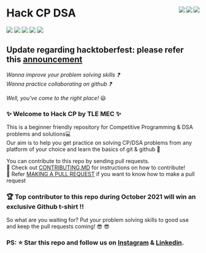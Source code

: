 # Hack CP DSA <img align = "right" src ="https://img.shields.io/github/watchers/TLE-MEC/Hack-CP-DSA?style=social"> <img align = "right" src ="https://img.shields.io/github/stars/TLE-MEC/Hack-CP-DSA?style=social">    <img align = "right" src ="https://img.shields.io/github/forks/TLE-MEC/Hack-CP-DSA?style=social">

<img src="https://img.shields.io/github/contributors/TLE-MEC/Hack-CP-DSA">               <img src="https://img.shields.io/github/languages/count/TLE-MEC/Hack-CP-DSA"> <img src="https://img.shields.io/github/issues/TLE-MEC/Hack-CP-DSA">
<img src="https://img.shields.io/badge/PRs-welcome-brightgreen.svg">
<img src="https://img.shields.io/tokei/lines/github/TLE-MEC/Hack-CP-DSA">


## Update regarding hacktoberfest: please refer this [announcement](https://github.com/TLE-MEC/Hack-CP/issues/625)

_Wanna improve your problem solving skills :question:_      
_Wanna practice collaborating on github :question:_        
       
_Well, you've come to the right place!_ :smiley:    

###  :sparkles: Welcome to Hack CP by TLE MEC :sparkles:    
This is a beginner friendly repository for Competitive Programming & DSA problems and solutions💻       
Our aim is to help you get practice on solving CP/DSA  problems from any platform of your choice and learn the basics of git & github 🎉   

You can contribute to this repo by sending pull requests.    
:pencil: Check out [CONTRIBUTING.MD](https://github.com/TLE-MEC/Hack-CP-DSA/blob/main/CONTRIBUTING.md) for instructions on how to contribute!   
:pencil: Refer [MAKING A PULL REQUEST](https://github.com/TLE-MEC/Hack-CP-DSA/blob/main/MAKING_A_PR.md) if you want to know how to make a pull request    

### 🏆 Top contributor to this repo during October 2021 will win an exclusive Github t-shirt !!
So what are you waiting for? Put your problem solving skills to good use and keep the pull requests coming! :sunglasses: :sunglasses:    

### PS: :star: Star this repo and follow us on [Instagram](https://www.instagram.com/tle.mec/) & [Linkedin](https://www.linkedin.com/company/tle-mec/).   


